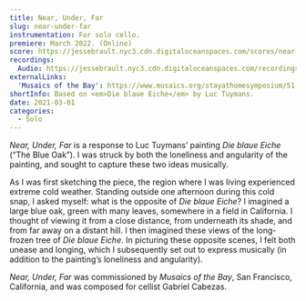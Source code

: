 ```yaml
---
title: Near, Under, Far
slug: near-under-far
instrumentation: For solo cello.
premiere: March 2022. (Online)
score: https://jessebrault.nyc3.cdn.digitaloceanspaces.com/scores/near-under-far.pdf
recordings:
  Audio: https://jessebrault.nyc3.cdn.digitaloceanspaces.com/recordings/near-under-far.mp3
externalLinks:
  'Musaics of the Bay': https://www.musaics.org/stayathomesymposium/51-near-under-far
shortInfo: Based on <em>Die blaue Eiche</em> by Luc Tuymans.
date: 2021-03-01
categories: 
  - Solo
---
```

_Near, Under, Far_ is a response to Luc Tuymans’ painting _Die blaue Eiche_ (“The Blue Oak”). 
I was struck by both the loneliness and angularity of the painting, 
and sought to capture these two ideas musically.

As I was first sketching the piece, the region where I was living experienced extreme cold weather.
Standing outside one afternoon during this cold snap, I asked myself: what is the opposite of _Die blaue Eiche_? 
I imagined a large blue oak, green with many leaves, somewhere in a field in California. 
I thought of viewing it from a close distance, from underneath its shade, and from far
away on a distant hill. I then imagined these views of the long-frozen tree of _Die blaue Eiche_. 
In picturing these opposite scenes, I felt both unease and longing, which I subsequently set out 
to express musically (in addition to the painting’s loneliness and angularity).

_Near, Under, Far_ was commissioned by _Musaics of the Bay_, San Francisco, California, 
and was composed for cellist Gabriel Cabezas.
